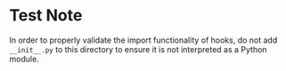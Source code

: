 # Test Note

In order to properly validate the import functionality of hooks, do not add `__init__.py` to this directory to ensure
it is not interpreted as a Python module.
